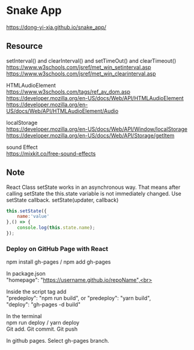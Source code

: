 # Snake App
https://dong-yi-xia.github.io/snake_app/

## Resource
setInterval() and clearInterval() and setTimeOut() and clearTimeout()
https://www.w3schools.com/jsref/met_win_setinterval.asp 
https://www.w3schools.com/jsref/met_win_clearinterval.asp

HTMLAudioElement<br>
https://www.w3schools.com/tags/ref_av_dom.asp
https://developer.mozilla.org/en-US/docs/Web/API/HTMLAudioElement
https://developer.mozilla.org/en-US/docs/Web/API/HTMLAudioElement/Audio

localStorage<br>
https://developer.mozilla.org/en-US/docs/Web/API/Window/localStorage
https://developer.mozilla.org/en-US/docs/Web/API/Storage/getItem

sound Effect<br>
https://mixkit.co/free-sound-effects


## Note
React Class
setState works in an asynchronous way. That means after calling setState the this.state variable is not immediately changed. Use setState callback.  setState(updater, callback)

```javascript
this.setState({ 
    name:'value'  
},() => { 
    console.log(this.state.name); 
}); 
```

### Deploy on GitHub Page with React
npm install gh-pages / npm add gh-pages<br>

In package.json<br>
"homepage": "https://username.github.io/repoName",<br>

Inside the script tag add<br>
"predeploy": "npm run build", or "predeploy": "yarn build",<br>
"deploy": "gh-pages -d build"<br>

In the terminal<br>
npm run deploy / yarn deploy<br>
Git add. Git commit. Git push<br>

In github pages. Select gh-pages branch.<br>
